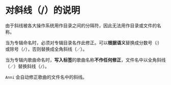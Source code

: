 # 对斜线（/）的说明

由于斜线被各大操作系统用作目录之间的分隔符，因此无法用作目录或文件的名称。

当为专辑命名时，必须对专辑目录名作此修正。可以**根据语义**替换成分数号（`⁄`）或除号（`∕`），否则替换成全角斜线（`／`）。

当为专辑内歌曲命名时，**写入标签**的歌曲名称**不作任何修正**，文件名中以全角斜线（`／`）替换斜线（`/`）。

`Anni` 会自动修正歌曲的文件名中的斜线。
